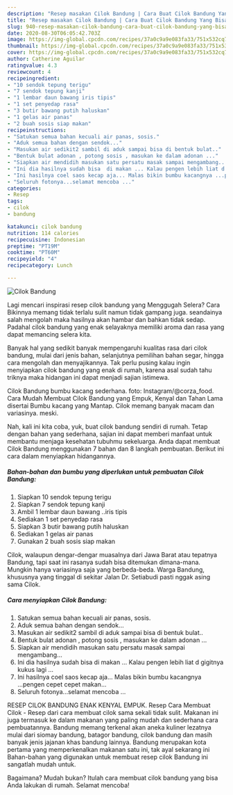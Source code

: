 ```yaml
---
description: "Resep masakan Cilok Bandung | Cara Buat Cilok Bandung Yang Bisa Manjain Lidah"
title: "Resep masakan Cilok Bandung | Cara Buat Cilok Bandung Yang Bisa Manjain Lidah"
slug: 940-resep-masakan-cilok-bandung-cara-buat-cilok-bandung-yang-bisa-manjain-lidah
date: 2020-08-30T06:05:42.703Z
image: https://img-global.cpcdn.com/recipes/37a0c9a9e083fa33/751x532cq70/cilok-bandung-foto-resep-utama.jpg
thumbnail: https://img-global.cpcdn.com/recipes/37a0c9a9e083fa33/751x532cq70/cilok-bandung-foto-resep-utama.jpg
cover: https://img-global.cpcdn.com/recipes/37a0c9a9e083fa33/751x532cq70/cilok-bandung-foto-resep-utama.jpg
author: Catherine Aguilar
ratingvalue: 4.3
reviewcount: 4
recipeingredient:
- "10 sendok tepung terigu"
- "7 sendok tepung kanji"
- "1 lembar daun bawang iris tipis"
- "1 set penyedap rasa"
- "3 butir bawang putih haluskan"
- "1 gelas air panas"
- "2 buah sosis siap makan"
recipeinstructions:
- "Satukan semua bahan kecuali air panas, sosis."
- "Aduk semua bahan dengan sendok..."
- "Masukan air sedikit2 sambil di aduk sampai bisa di bentuk bulat.."
- "Bentuk bulat adonan , potong sosis , masukan ke dalam adonan ..."
- "Siapkan air mendidih masukan satu persatu masak sampai mengambang..."
- "Ini dia hasilnya sudah bisa  di makan ... Kalau pengen lebih liat d gigitnya kukus lagi ..."
- "Ini hasilnya coel saos kecap aja... Malas bikin bumbu kacangnya ...pengen cepet cepet makan..."
- "Seluruh fotonya...selamat mencoba ..."
categories:
- Resep
tags:
- cilok
- bandung

katakunci: cilok bandung 
nutrition: 114 calories
recipecuisine: Indonesian
preptime: "PT19M"
cooktime: "PT60M"
recipeyield: "4"
recipecategory: Lunch

---
```



![Cilok Bandung](https://img-global.cpcdn.com/recipes/37a0c9a9e083fa33/751x532cq70/cilok-bandung-foto-resep-utama.jpg)

Lagi mencari inspirasi resep cilok bandung yang Menggugah Selera? Cara Bikinnya memang tidak terlalu sulit namun tidak gampang juga. seandainya salah mengolah maka hasilnya akan hambar dan bahkan tidak sedap. Padahal cilok bandung yang enak selayaknya memiliki aroma dan rasa yang dapat memancing selera kita.

Banyak hal yang sedikit banyak mempengaruhi kualitas rasa dari cilok bandung, mulai dari jenis bahan, selanjutnya pemilihan bahan segar, hingga cara mengolah dan menyajikannya. Tak perlu pusing kalau ingin menyiapkan cilok bandung yang enak di rumah, karena asal sudah tahu triknya maka hidangan ini dapat menjadi sajian istimewa.

Cilok Bandung bumbu kacang sederhana. foto: Instagram/@corza_food. Cara Mudah Membuat Cilok Bandung yang Empuk, Kenyal dan Tahan Lama disertai Bumbu kacang yang Mantap. Cilok memang banyak macam dan variasinya. meski.


Nah, kali ini kita coba, yuk, buat cilok bandung sendiri di rumah. Tetap dengan bahan yang sederhana, sajian ini dapat memberi manfaat untuk membantu menjaga kesehatan tubuhmu sekeluarga. Anda dapat membuat Cilok Bandung menggunakan 7 bahan dan 8 langkah pembuatan. Berikut ini cara dalam menyiapkan hidangannya.

<!--inarticleads1-->

##### Bahan-bahan dan bumbu yang diperlukan untuk pembuatan Cilok Bandung:

1. Siapkan 10 sendok tepung terigu
1. Siapkan 7 sendok tepung kanji
1. Ambil 1 lembar daun bawang ..iris tipis
1. Sediakan 1 set penyedap rasa
1. Siapkan 3 butir bawang putih haluskan
1. Sediakan 1 gelas air panas
1. Gunakan 2 buah sosis siap makan


Cilok, walaupun dengar-dengar muasalnya dari Jawa Barat atau tepatnya Bandung, tapi saat ini rasanya sudah bisa ditemukan dimana-mana. Mungkin hanya variasinya saja yang berbeda-beda. Warga Bandung, khususnya yang tinggal di sekitar Jalan Dr. Setiabudi pasti nggak asing sama Cilok. 

<!--inarticleads2-->

##### Cara menyiapkan Cilok Bandung:

1. Satukan semua bahan kecuali air panas, sosis.
1. Aduk semua bahan dengan sendok...
1. Masukan air sedikit2 sambil di aduk sampai bisa di bentuk bulat..
1. Bentuk bulat adonan , potong sosis , masukan ke dalam adonan ...
1. Siapkan air mendidih masukan satu persatu masak sampai mengambang...
1. Ini dia hasilnya sudah bisa  di makan ... Kalau pengen lebih liat d gigitnya kukus lagi ...
1. Ini hasilnya coel saos kecap aja... Malas bikin bumbu kacangnya ...pengen cepet cepet makan...
1. Seluruh fotonya...selamat mencoba ...


RESEP CILOK BANDUNG ENAK KENYAL EMPUK. Resep Cara Membuat Cilok - Resep dari cara membuat cilok sama sekali tidak sulit. Makanan ini juga termasuk ke dalam makanan yang paling mudah dan sederhana cara pembuatannya. Bandung memang terkenal akan aneka kuliner lezatnya mulai dari siomay bandung, batagor bandung, cilok bandung dan masih banyak jenis jajanan khas bandung lainnya. Bandung merupakan kota pertama yang memperkenalkan makanan satu ini, tak ayal sekarang ini Bahan-bahan yang digunakan untuk membuat resep cilok Bandung ini sangatlah mudah untuk. 

Bagaimana? Mudah bukan? Itulah cara membuat cilok bandung yang bisa Anda lakukan di rumah. Selamat mencoba!
